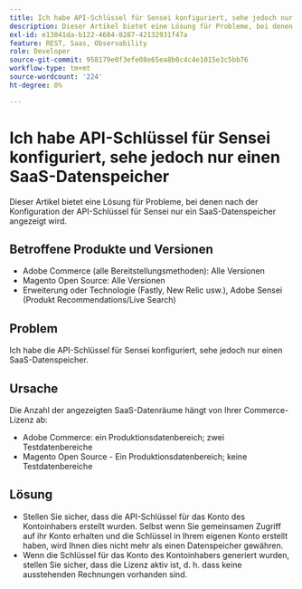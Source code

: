 ```yaml
---
title: Ich habe API-Schlüssel für Sensei konfiguriert, sehe jedoch nur einen SaaS-Datenspeicher
description: Dieser Artikel bietet eine Lösung für Probleme, bei denen nach der Konfiguration der API-Schlüssel für Sensei nur ein SaaS-Datenspeicher angezeigt wird.
exl-id: e13041da-b122-4684-8287-42132931f47a
feature: REST, Saas, Observability
role: Developer
source-git-commit: 958179e0f3efe08e65ea8b0c4c4e1015e3c5bb76
workflow-type: tm+mt
source-wordcount: '224'
ht-degree: 0%

---
```


# Ich habe API-Schlüssel für Sensei konfiguriert, sehe jedoch nur einen SaaS-Datenspeicher

Dieser Artikel bietet eine Lösung für Probleme, bei denen nach der Konfiguration der API-Schlüssel für Sensei nur ein SaaS-Datenspeicher angezeigt wird.

## Betroffene Produkte und Versionen

* Adobe Commerce (alle Bereitstellungsmethoden): Alle Versionen
* Magento Open Source: Alle Versionen
* Erweiterung oder Technologie (Fastly, New Relic usw.), Adobe Sensei (Produkt Recommendations/Live Search)

## Problem

Ich habe die API-Schlüssel für Sensei konfiguriert, sehe jedoch nur einen SaaS-Datenspeicher.

## Ursache

Die Anzahl der angezeigten SaaS-Datenräume hängt von Ihrer Commerce-Lizenz ab:

* Adobe Commerce: ein Produktionsdatenbereich; zwei Testdatenbereiche
* Magento Open Source - Ein Produktionsdatenbereich; keine Testdatenbereiche

## Lösung

* Stellen Sie sicher, dass die API-Schlüssel für das Konto des Kontoinhabers erstellt wurden. Selbst wenn Sie gemeinsamen Zugriff auf ihr Konto erhalten und die Schlüssel in Ihrem eigenen Konto erstellt haben, wird Ihnen dies nicht mehr als einen Datenspeicher gewähren.
* Wenn die Schlüssel für das Konto des Kontoinhabers generiert wurden, stellen Sie sicher, dass die Lizenz aktiv ist, d. h. dass keine ausstehenden Rechnungen vorhanden sind.
